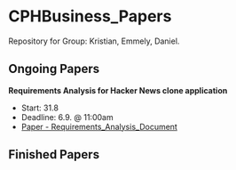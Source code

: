 # CPHBusiness_Papers
Repository for Group: Kristian, Emmely, Daniel.

Ongoing Papers
-------------

**Requirements Analysis for Hacker News clone application**
 - Start: 31.8 
 - Deadline: 6.9. @ 11:00am
 - [Paper - Requirements_Analysis_Document](Requirements_Analysis_Document.md)

Finished Papers
-------------
